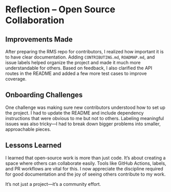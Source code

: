 # Reflection – Open Source Collaboration

## Improvements Made
After preparing the RMS repo for contributors, I realized how important it is to have clear documentation. Adding `CONTRIBUTING.md`, `ROADMAP.md`, and issue labels helped organize the project and made it much more understandable for others. Based on feedback, I also clarified the API routes in the README and added a few more test cases to improve coverage.

## Onboarding Challenges
One challenge was making sure new contributors understood how to set up the project. I had to update the README and include dependency instructions that were obvious to me but not to others. Labeling meaningful issues was also tricky—I had to break down bigger problems into smaller, approachable pieces.

## Lessons Learned
I learned that open-source work is more than just code. It’s about creating a space where others can collaborate easily. Tools like GitHub Actions, labels, and PR workflows are vital for this. I now appreciate the discipline required for good documentation and the joy of seeing others contribute to my work.

It’s not just a project—it’s a community effort.
